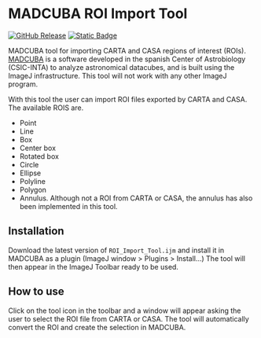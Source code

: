 # MADCUBA ROI Import Tool

[![GitHub Release](https://img.shields.io/github/v/release/dhaasler/madcuba-roi-import-tool)](https://github.com/dhaasler/madcuba-annulus-tool/releases/tag/1.0.1)
[![Static Badge](https://img.shields.io/badge/changelog-brightgreen)](CHANGELOG.md)

MADCUBA tool for importing CARTA and CASA regions of interest (ROIs). [MADCUBA](https://cab.inta-csic.es/madcuba/) is a software developed in the spanish Center of Astrobiology (CSIC-INTA) to analyze astronomical datacubes, and is built using the ImageJ infrastructure. This tool will not work with any other ImageJ program.

With this tool the user can import ROI files exported by CARTA and CASA. The available ROIS are.

- Point
- Line
- Box
- Center box
- Rotated box
- Circle
- Ellipse
- Polyline
- Polygon
- Annulus. Although not a ROI from CARTA or CASA, the annulus has also been implemented in this tool.

## Installation

Download the latest version of `ROI_Import_Tool.ijm` and install it in MADCUBA as a plugin (ImageJ window > Plugins > Install...)
The tool will then appear in the ImageJ Toolbar ready to be used.

## How to use

Click on the tool icon in the toolbar and a window will appear asking the user to select the ROI file from CARTA or CASA. The tool will automatically convert the ROI and create the selection in MADCUBA.
